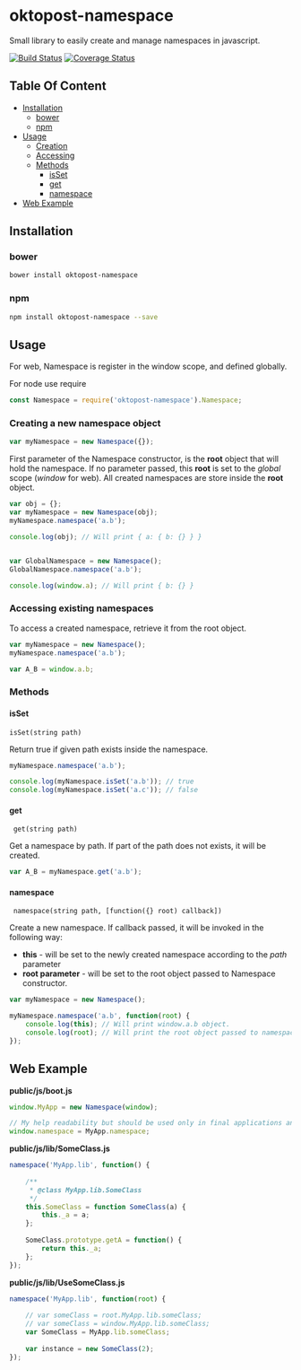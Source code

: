 # oktopost-namespace 

Small library to easily create and manage namespaces in javascript.

[![Build Status](https://travis-ci.org/Oktopost/namespace.svg?branch=master)](https://travis-ci.org/Oktopost/namespace)
[![Coverage Status](https://coveralls.io/repos/github/Oktopost/namespace/badge.svg?branch=master)](https://coveralls.io/github/Oktopost/namespace?branch=master) 

## Table Of Content

  * [Installation](#installation)
    * [bower](#bower)
    * [npm](#npm)
  * [Usage](#usage)
    * [Creation](#creating-a-new-namespace-object)
    * [Accessing](#accessing-existing-namespaces)
    * [Methods](#methods)
        * [isSet](#isset)
        * [get](#get)
        * [namespace](#namespace)
  * [Web Example](#web-example)


## Installation

### bower
```bash
bower install oktopost-namespace
```

### npm
```bash
npm install oktopost-namespace --save
```

## Usage

For web, Namespace is register in the window scope, and defined globally.

For node use require

```js
const Namespace = require('oktopost-namespace').Namespace;
```

### Creating a new namespace object

```js
var myNamespace = new Namespace({});
```

First parameter of the Namespace constructor, is the **root** object that will hold the namespace.
If no parameter passed, this **root** is set to the *global* scope (*window* for web). All created 
namespaces are store inside the **root** object.

```js
var obj = {};
var myNamespace = new Namespace(obj);
myNamespace.namespace('a.b');

console.log(obj); // Will print { a: { b: {} } }


var GlobalNamespace = new Namespace();
GlobalNamespace.namespace('a.b');

console.log(window.a); // Will print { b: {} }
```

### Accessing existing namespaces
To access a created namespace, retrieve it from the root object.

```js
var myNamespace = new Namespace();
myNamespace.namespace('a.b');

var A_B = window.a.b;
```

### Methods

#### isSet
```isSet(string path)```

Return true if given path exists inside the namespace.

```js
myNamespace.namespace('a.b');

console.log(myNamespace.isSet('a.b')); // true
console.log(myNamespace.isSet('a.c')); // false
```

#### get
``` get(string path)```

Get a namespace by path. If part of the path does not exists, it will be created.

```js
var A_B = myNamespace.get('a.b');
```

#### namespace
``` namespace(string path, [function({} root) callback])```

Create a new namespace. If callback passed, it will be invoked in the following way:
* **this** - will be set to the newly created namespace according to the *path* parameter
* **root parameter** - will be set to the root object passed to Namespace constructor.

```js
var myNamespace = new Namespace();

myNamespace.namespace('a.b', function(root) {
    console.log(this); // Will print window.a.b object.
    console.log(root); // Will print the root object passed to namespace. In this case window.
});
```

## Web Example


**public/js/boot.js**
```js
window.MyApp = new Namespace(window);

// My help readability but should be used only in final applications and not libraries.
window.namespace = MyApp.namespace;
```

**public/js/lib/SomeClass.js**
```js
namespace('MyApp.lib', function() {
    
    /**
     * @class MyApp.lib.SomeClass
     */
    this.SomeClass = function SomeClass(a) {
        this._a = a;
    };
    
    SomeClass.prototype.getA = function() {
        return this._a;
    };
});
```


**public/js/lib/UseSomeClass.js**
```js
namespace('MyApp.lib', function(root) {
    
    // var someClass = root.MyApp.lib.someClass; 
    // var someClass = window.MyApp.lib.someClass;
    var SomeClass = MyApp.lib.someClass; 
    
    var instance = new SomeClass(2);
});
```
